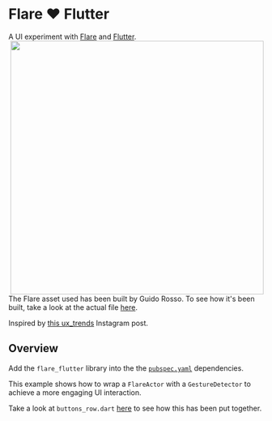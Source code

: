# Flare ❤️ Flutter

A UI experiment with [Flare](https://www.2dimensions.com) and [Flutter](https://www.flutter.io).
<img align="right" height="500" src="https://i.imgur.com/eXmNfRY.gif">

The Flare asset used has been built by Guido Rosso. To see how it's been built, take a look at the actual file [here](https://www.2dimensions.com/a/pollux/files/flare/heart-simple).

Inspired by [this ux_trends](https://www.instagram.com/p/BravnFGBHs0/) Instagram post.

## Overview

Add the `flare_flutter` library into the the [`pubspec.yaml`](pubspec.yaml) dependencies.

This example shows how to wrap a `FlareActor` with a `GestureDetector` to achieve a more engaging UI interaction. <br/>

Take a look at `buttons_row.dart` [here](lib/buttons_row.dart#L41) to see how this has been put together.

